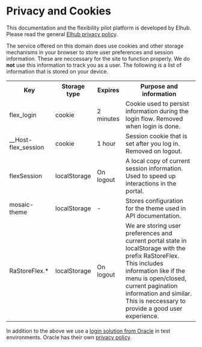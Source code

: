 # Privacy and Cookies

This documentation and the flexibility pilot platform is developed by Elhub.
Please read the general
[Elhub privacy policy](https://elhub.no/personvern-og-sikkerhet/elhubs-personvernerklaering).

The service offered on this domain does use cookies and other storage mechanisms
in your browser to store user preferences and session information. These are
neccessary for the site to function properly. We do **not** use this information
to track you as a user. The following is a list of information that is stored on
your device.

<!-- markdownlint-disable MD033 -->
<table>
    <tr>
        <th>Key</th>
        <th>Storage type</th>
        <th>Expires</th>
        <th>Purpose and information</th>
    </tr>
    <tr>
        <td>flex_login</td>
        <td>cookie</td>
        <td>2 minutes</td>
        <td>
            Cookie used to persist information during the login flow.
            Removed when login is done.
        </td>
    </tr>
    <tr>
        <td>__Host-flex_session</td>
        <td>cookie</td>
        <td>1 hour</td>
        <td>Session cookie that is set after you log in. Removed on logout.</td>
    </tr>
    <tr>
        <td>flexSession</td>
        <td>localStorage</td>
        <td>On logout</td>
        <td>
            A local copy of current session information.
            Used to speed up interactions in the portal.
        </td>
    </tr>
    <tr>
        <td>mosaic-theme</td>
        <td>localStorage</td>
        <td>-</td>
        <td>
            Stores configuration for the theme used in API documentation.
        </td>
    </tr>
    <tr>
        <td>RaStoreFlex.*</td>
        <td>localStorage</td>
        <td>On logout</td>
        <td>
            We are storing user preferences and current portal state
            in localStorage with the prefix RaStoreFlex. This includes
            information like if the menu is open/closed,
            current pagination information and similar.
            This is neccessary to provide a good user experience.
        </td>
    </tr>
</table>

In addition to the above we use a
[login solution from Oracle](https://docs.oracle.com/en-us/iaas/Content/Identity/getstarted/identity-domains.htm)
in test environments. Oracle has their own
[privacy policy](https://www.oracle.com/legal/privacy/?er=221886).
